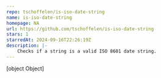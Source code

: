 ```yaml
---
repo: tschoffelen/is-iso-date-string
name: is-iso-date-string
homepage: NA
url: https://github.com/tschoffelen/is-iso-date-string
stars: 1
starredAt: 2024-09-16T22:26:19Z
description: |-
    Checks if a string is a valid ISO 8601 date string.
---
```


[object Object]
